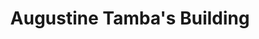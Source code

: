 ---
title: "Augustine Tamba's Building"
url: /buedu/augustine-tambas-building/
shop: Lebensmittel
---